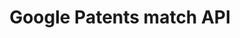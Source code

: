 ---
contributors:
- Google Patents
description: Resolves messy patent publication and application numbers to DOCDB publication
  number format.
documentation: https://patents.google.com/api/match
last_edit: Fri, 01 Dec 2023 12:19:54 GMT
location: https://patents.google.com/api/match
related_projects: {}
slug: google_patents_match
tags:
- entity reconciliation
title: Google Patents match API
uuid: 1809b659-d1e1-43db-8dbe-664a6e9a5bc0
---